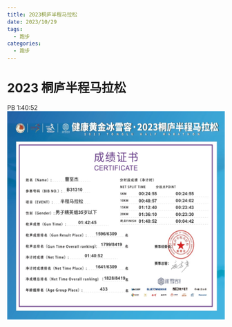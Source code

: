 ```yaml
---
title: 2023桐庐半程马拉松
date: 2023/10/29
tags:
  - 跑步
categories:
  - 跑步
---
```


# 2023 桐庐半程马拉松

PB 1:40:52
<img src="./img/7.png"/>
